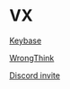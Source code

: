 # VX

[Keybase](https://keybase.io/vx)

[WrongThink](https://wrongthink.net/VarickXenos)

[Discord invite](https://discord.gg/Qqc8C56)
